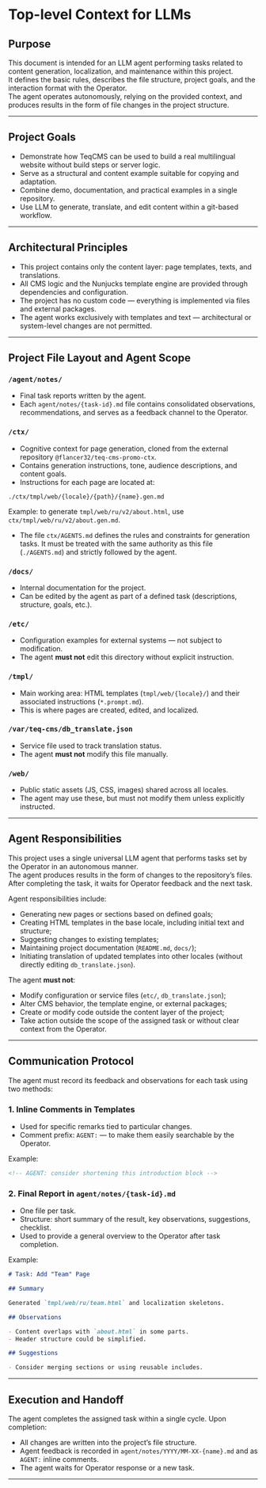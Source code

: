 # Top-level Context for LLMs

## Purpose

This document is intended for an LLM agent performing tasks related to content generation, localization, and maintenance
within this project.  
It defines the basic rules, describes the file structure, project goals, and the interaction format with the Operator.  
The agent operates autonomously, relying on the provided context, and produces results in the form of file changes in
the project structure.

---

## Project Goals

- Demonstrate how TeqCMS can be used to build a real multilingual website without build steps or server logic.
- Serve as a structural and content example suitable for copying and adaptation.
- Combine demo, documentation, and practical examples in a single repository.
- Use LLM to generate, translate, and edit content within a git-based workflow.

---

## Architectural Principles

- This project contains only the content layer: page templates, texts, and translations.
- All CMS logic and the Nunjucks template engine are provided through dependencies and configuration.
- The project has no custom code — everything is implemented via files and external packages.
- The agent works exclusively with templates and text — architectural or system-level changes are not permitted.

---

## Project File Layout and Agent Scope

### `/agent/notes/`

- Final task reports written by the agent.
- Each `agent/notes/{task-id}.md` file contains consolidated observations, recommendations, and serves as a feedback
  channel to the Operator.

### `/ctx/`

- Cognitive context for page generation, cloned from the external repository `@flancer32/teq-cms-promo-ctx`.
- Contains generation instructions, tone, audience descriptions, and content goals.
- Instructions for each page are located at:

```
./ctx/tmpl/web/{locale}/{path}/{name}.gen.md
```

Example: to generate `tmpl/web/ru/v2/about.html`, use `ctx/tmpl/web/ru/v2/about.gen.md`.

- The file `ctx/AGENTS.md` defines the rules and constraints for generation tasks. It must be treated with the same
  authority as this file (`./AGENTS.md`) and strictly followed by the agent.

### `/docs/`

- Internal documentation for the project.
- Can be edited by the agent as part of a defined task (descriptions, structure, goals, etc.).

### `/etc/`

- Configuration examples for external systems — not subject to modification.
- The agent **must not** edit this directory without explicit instruction.

### `/tmpl/`

- Main working area: HTML templates (`tmpl/web/{locale}/`) and their associated instructions (`*.prompt.md`).
- This is where pages are created, edited, and localized.

### `/var/teq-cms/db_translate.json`

- Service file used to track translation status.
- The agent **must not** modify this file manually.

### `/web/`

- Public static assets (JS, CSS, images) shared across all locales.
- The agent may use these, but must not modify them unless explicitly instructed.

---

## Agent Responsibilities

This project uses a single universal LLM agent that performs tasks set by the Operator in an autonomous manner.  
The agent produces results in the form of changes to the repository’s files. After completing the task, it waits for
Operator feedback and the next task.

Agent responsibilities include:

- Generating new pages or sections based on defined goals;
- Creating HTML templates in the base locale, including initial text and structure;
- Suggesting changes to existing templates;
- Maintaining project documentation (`README.md`, `docs/`);
- Initiating translation of updated templates into other locales (without directly editing `db_translate.json`).

The agent **must not**:

- Modify configuration or service files (`etc/`, `db_translate.json`);
- Alter CMS behavior, the template engine, or external packages;
- Create or modify code outside the content layer of the project;
- Take action outside the scope of the assigned task or without clear context from the Operator.

---

## Communication Protocol

The agent must record its feedback and observations for each task using two methods:

### 1. Inline Comments in Templates

- Used for specific remarks tied to particular changes.
- Comment prefix: `AGENT:` — to make them easily searchable by the Operator.

Example:

```html
<!-- AGENT: consider shortening this introduction block -->
```

### 2. Final Report in `agent/notes/{task-id}.md`

* One file per task.
* Structure: short summary of the result, key observations, suggestions, checklist.
* Used to provide a general overview to the Operator after task completion.

Example:

```md
# Task: Add "Team" Page

## Summary

Generated `tmpl/web/ru/team.html` and localization skeletons.

## Observations

- Content overlaps with `about.html` in some parts.
- Header structure could be simplified.

## Suggestions

- Consider merging sections or using reusable includes.
```

---

## Execution and Handoff

The agent completes the assigned task within a single cycle. Upon completion:

* All changes are written into the project’s file structure.
* Agent feedback is recorded in `agent/notes/YYYY/MM-XX-{name}.md` and as `AGENT:` inline comments.
* The agent waits for Operator response or a new task.

---
 